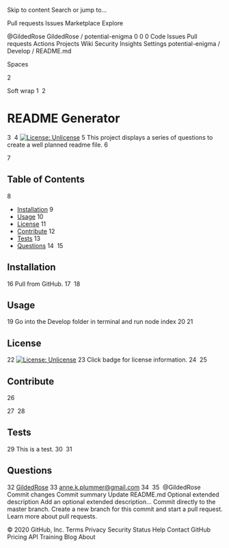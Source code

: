 Skip to content
Search or jump to…

Pull requests
Issues
Marketplace
Explore
 
@GildedRose 
GildedRose
/
potential-enigma
0
0
0
Code
Issues
Pull requests
Actions
Projects
Wiki
Security
Insights
Settings
potential-enigma
/
Develop
/
README.md
 

Spaces

2

Soft wrap
1
​
2
# README Generator 
3
​
4
  [![License: Unlicense](https://img.shields.io/badge/license-Unlicense-blue.svg)](http://unlicense.org/)
5
  This project displays a series of questions to create a well planned readme file.
6
  
7
## Table of Contents
8
  * [Installation](#installation)
9
  * [Usage](#usage)
10
  * [License](#license)
11
  * [Contribute](#contribute)
12
  * [Tests](#test)
13
  * [Questions](#questions)
14
​
15
## Installation 
16
  Pull from GitHub.
17
​
18
## Usage
19
  Go into the Develop folder in terminal and run node index
20
​
21
## License
22
  [![License: Unlicense](https://img.shields.io/badge/license-Unlicense-blue.svg)](http://unlicense.org/) 
23
  Click badge for license information.
24
​
25
## Contribute
26
  
27
​
28
## Tests
29
  This is a test.
30
​
31
## Questions
32
  [GildedRose](http://github.com/GildedRose)
33
  [anne.k.plummer@gmail.com](mailto:anne.k.plummer@gmail.com)
34
​
35
​
@GildedRose
Commit changes
Commit summary
Update README.md
Optional extended description
Add an optional extended description…
 Commit directly to the master branch.
 Create a new branch for this commit and start a pull request. Learn more about pull requests.
 
© 2020 GitHub, Inc.
Terms
Privacy
Security
Status
Help
Contact GitHub
Pricing
API
Training
Blog
About
